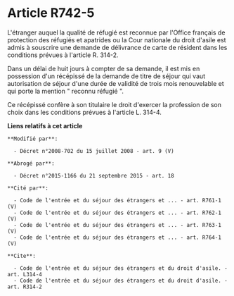 # Article R742-5

L'étranger auquel la qualité de réfugié est reconnue par l'Office français de protection des réfugiés et apatrides ou la Cour
nationale du droit d'asile est admis à souscrire une demande de délivrance de carte de résident dans les conditions prévues à
l'article R. 314-2. 

Dans un délai de huit jours à compter de sa demande, il est mis en possession d'un récépissé de la demande de titre de séjour
qui vaut autorisation de séjour d'une durée de validité de trois mois renouvelable et qui porte la mention " reconnu réfugié
". 

Ce récépissé confère à son titulaire le droit d'exercer la profession de son choix dans les conditions prévues à l'article L.
314-4.

**Liens relatifs à cet article**

	**Modifié par**:

	  - Décret n°2008-702 du 15 juillet 2008 - art. 9 (V)

	**Abrogé par**:

	  - Décret n°2015-1166 du 21 septembre 2015 - art. 18

	**Cité par**:

	  - Code de l'entrée et du séjour des étrangers et ... - art. R761-1 (V)
	  - Code de l'entrée et du séjour des étrangers et ... - art. R762-1 (V)
	  - Code de l'entrée et du séjour des étrangers et ... - art. R763-1 (V)
	  - Code de l'entrée et du séjour des étrangers et ... - art. R764-1 (V)

	**Cite**:

	  - Code de l'entrée et du séjour des étrangers et du droit d'asile. - art. L314-4
	  - Code de l'entrée et du séjour des étrangers et du droit d'asile. - art. R314-2
